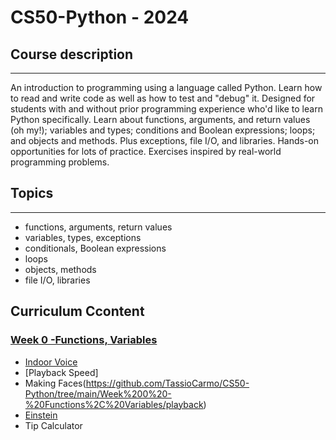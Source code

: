 # CS50-Python - 2024

## Course description
---------------------------

An introduction to programming using a language called Python. Learn how to read and write code as well as how to test and "debug" it. Designed for students with and without prior programming experience who'd like to learn Python specifically. Learn about functions, arguments, and return values (oh my!); variables and types; conditions and Boolean expressions; loops; and objects and methods. Plus exceptions, file I/O, and libraries. Hands-on opportunities for lots of practice. Exercises inspired by real-world programming problems.

## Topics
-----------------------------

- functions, arguments, return values
- variables, types, exceptions
- conditionals, Boolean expressions
- loops
- objects, methods
- file I/O, libraries

## Curriculum Ccontent

### [Week 0 -Functions, Variables](https://cs50.harvard.edu/python/2022/weeks/0/)
- [Indoor Voice](https://github.com/TassioCarmo/CS50-Python/tree/main/Week%200%20-%20Functions%2C%20Variables/indoor)
- [Playback Speed]
- Making Faces(https://github.com/TassioCarmo/CS50-Python/tree/main/Week%200%20-%20Functions%2C%20Variables/playback)
- [Einstein](https://github.com/TassioCarmo/CS50-Python/tree/main/Week%200%20-%20Functions%2C%20Variables/einstein)
- Tip Calculator
